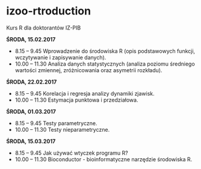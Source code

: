 # izoo-rtroduction
Kurs R dla doktorantów IZ-PIB

**ŚRODA, 15.02.2017**
- 8.15 – 9.45	Wprowadzenie do środowiska R (opis podstawowych funkcji, wczytywanie i zapisywanie danych).
- 10.00 – 11.30	Analiza danych statystycznych (analiza poziomu średniego wartości zmiennej, zróżnicowania oraz asymetrii rozkładu).

**ŚRODA, 22.02.2017**
- 8.15 – 9.45	Korelacja i regresja analizy dynamiki zjawisk.
- 10.00 – 11.30	Estymacja punktowa i przedziałowa.

**ŚRODA, 01.03.2017**
- 8.15 – 9.45	Testy parametryczne.
- 10.00 – 11.30	Testy nieparametryczne.

**ŚRODA, 15.03.2017**
- 8.15 – 9.45	Jak używać wtyczek programu R?
- 10.00 – 11.30	Bioconductor - bioinformatyczne narzędzie środowiska R.

